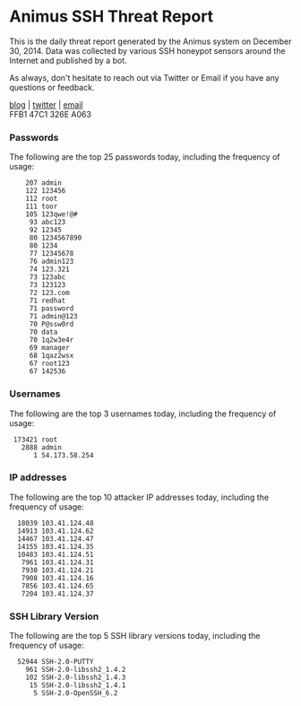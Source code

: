 # Animus SSH Threat Report

This is the daily threat report generated by the Animus system on December 30, 2014. Data was collected by various SSH honeypot sensors around the Internet and published by a bot.  

As always, don't hesitate to reach out via Twitter or Email if you have any questions or feedback.  

[blog](http://morris.guru) | [twitter](https://twitter.com/andrew___morris) | [email](mailto:andrew@morris.guru)  
FFB1 47C1 326E A063  
### Passwords
The following are the top 25 passwords today, including the frequency of usage:
```
    207 admin
    122 123456
    112 root
    111 toor
    105 123qwe!@#
     93 abc123
     92 12345
     80 1234567890
     80 1234
     77 12345678
     76 admin123
     74 123.321
     73 123abc
     73 123123
     72 123.com
     71 redhat
     71 password
     71 admin@123
     70 P@ssw0rd
     70 data
     70 1q2w3e4r
     69 manager
     68 1qaz2wsx
     67 root123
     67 142536
```

### Usernames
The following are the top 3 usernames today, including the frequency of usage:
```
 173421 root
   2888 admin
      1 54.173.58.254
```

### IP addresses
The following are the top 10 attacker IP addresses today, including the frequency of usage:
```
  18039 103.41.124.48
  14913 103.41.124.62
  14467 103.41.124.47
  14155 103.41.124.35
  10483 103.41.124.51
   7961 103.41.124.31
   7930 103.41.124.21
   7908 103.41.124.16
   7856 103.41.124.65
   7204 103.41.124.37
```

### SSH Library Version
The following are the top 5 SSH library versions today, including the frequency of usage:
```
  52944 SSH-2.0-PUTTY
    961 SSH-2.0-libssh2_1.4.2
    102 SSH-2.0-libssh2_1.4.3
     15 SSH-2.0-libssh2_1.4.1
      5 SSH-2.0-OpenSSH_6.2
```
